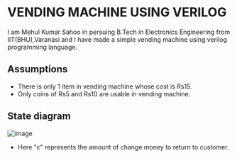 # VENDING MACHINE USING VERILOG

I am Mehul Kumar Sahoo in persuing B.Tech in Electronics Engineering from IIT(BHU),Varanasi and I have made a simple vending machine using verilog programming language.

## Assumptions
 - There is only 1 item in vending machine whose cost is Rs15.
 - Only coins of Rs5 and Rs10 are usable in vending machine.
 
 ## State diagram
 ![image](https://user-images.githubusercontent.com/93527557/209423583-ffb3b028-4706-4ccf-a0d2-17ed165ddd14.png)

 - Here "c" represents the amount of change money to return to customer.
